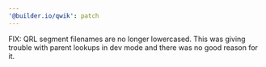 ```yaml
---
'@builder.io/qwik': patch
---
```


FIX: QRL segment filenames are no longer lowercased. This was giving trouble with parent lookups in dev mode and there was no good reason for it.
